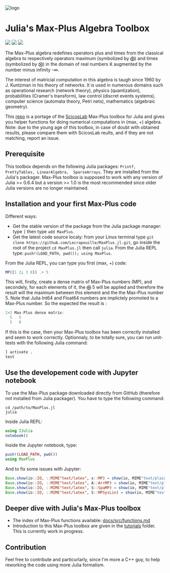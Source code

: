![logo](https://lecrapouille.github.io/icons/juliamaxplus.png)

# Julia's Max-Plus Algebra Toolbox

[![](https://travis-ci.org/Lecrapouille/MaxPlus.jl.svg?branch=master)](https://travis-ci.org/Lecrapouille/MaxPlus.jl)
[![](https://coveralls.io/repos/github/Lecrapouille/MaxPlus.jl/badge.svg?branch=master)](https://coveralls.io/github/Lecrapouille/MaxPlus.jl?branch=master)
[![](https://codecov.io/gh/Lecrapouille/MaxPlus.jl/branch/master/graph/badge.svg)](https://codecov.io/gh/Lecrapouille/MaxPlus.jl)

The Max-Plus algebra redefines operators plus and times from the classical algebra to respectively operators maximum (symbolized by ⨁) and times (symbolized by ⨂) in the domain of real numbers ℝ augmented by the number minus infinity -∞.

The interest of matricial computation in this algebra is taugh since 1960 by J. Kuntzman in his theory of networks. It is used in numerous domains such as operational research (network theory), physics (quantization), probabilities (Cramer's transform), law control (discret events systems), computer science (automata theory, Petri nets), mathematics (algebraic geometry).

This [repo](https://github.com/Lecrapouille/MaxPlus.jl) is a portage of the [ScicosLab](http://www.scicoslab.org/) Max-Plus toolbox for Julia and gives you helper functions for doing numerical computations in (max, +) algebra. Note: due to the young age of this toolbox, in case of doubt with obtained results, please compare them with ScicosLab reults, and if they are not matching, report an issue.

## Prerequisite

This toolbox depends on the following Julia packages: `Printf, PrettyTables, LinearAlgebra,  SparseArrays`. They are installed from the Julia's packager. Max-Plus toolbox is supposed to work with any version of Julia >= 0.6.4 but a version >= 1.0 is the most recommended since older Julia versions are no longer maintained.

## Installation and your first Max-Plus code

Different ways:
- Get the stable version of the package from the Julia package manager: type `]` then type `add MaxPlus`.
- Get the latest code source localy: from your Linux terminal type `git clone https://github.com/Lecrapouille/MaxPlus.jl.git`, go inside the root of the project `cd MaxPlus.jl` then call `julia`. From the Julia REPL type: `push!(LOAD_PATH, pwd()); using MaxPlus`.

From the Julia REPL, you can type you first (max, +) code:
```julia
MP([1 2; 3 8]) .+ 5
```

This will, firstly, create a dense matrix of Max-Plus numbers (MP), and secondely, for each elements of it, the ⨁ 5 will be applied and therefore the result will the maximum between this element and the the Max-Plus number 5. Note that Julia Int64 and Float64 numbers are implictely promoted to a Max-Plus number. So the expected the result is :
```julia
2×2 Max-Plus dense matrix:
  5   5
  5   8
```

If this is the case, then your Max-Plus toolbox has been correctly installed and seem to work correctly. Optionnaly, to be totally sure, you can run unit-tests with the following Julia command:
```julia
] activate .
test
```

## Use the developement code with Jupyter notebook

To use the Max-Plus package downloaded directly from GitHub (therefore not installed from Julia packager). You have to type
the following command:

```shell
cd /path/to/MaxPlus.jl
julia
```

Inside Julia REPL:
```julia
using IJulia
notebook()
```

Inside the Jupyter notebook, type:
```julia
push!(LOAD_PATH, pwd())
using MaxPlus
```

And to fix some issues with Jupyter:
```julia
Base.show(io::IO, ::MIME"text/latex", x::MP) = show(io, MIME"text/plain", x)
Base.show(io::IO, ::MIME"text/latex", A::ArrMP) = show(io, MIME"text/plain", A)
Base.show(io::IO, ::MIME"text/latex", S::SpaMP) = show(io, MIME"text/plain", S)
Base.show(io::IO, ::MIME"text/latex", S::MPSysLin) = show(io, MIME"text/plain", S)
```

## Deeper dive with Julia's Max-Plus toolbox

* The index of Max-Plus functions available: [docs/src/functions.md](docs/src/functions.md)
* Introduction to this Max-Plus toolbox are given in the [tutorials](tutorial) folder. This is currently work in progress.

## Contribution

Feel free to contribute and particurlarly, since I'm more a C++ guy, to help reworking the code using more Julia formalism.
